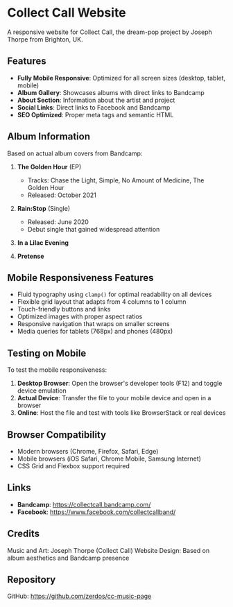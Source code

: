 # Collect Call Website

A responsive website for Collect Call, the dream-pop project by Joseph Thorpe from Brighton, UK.

## Features

- **Fully Mobile Responsive**: Optimized for all screen sizes (desktop, tablet, mobile)
- **Album Gallery**: Showcases albums with direct links to Bandcamp
- **About Section**: Information about the artist and project
- **Social Links**: Direct links to Facebook and Bandcamp
- **SEO Optimized**: Proper meta tags and semantic HTML

## Album Information

Based on actual album covers from Bandcamp:

1. **The Golden Hour** (EP)
   - Tracks: Chase the Light, Simple, No Amount of Medicine, The Golden Hour
   - Released: October 2021

2. **Rain:Stop** (Single)
   - Released: June 2020
   - Debut single that gained widespread attention

3. **In a Lilac Evening**

4. **Pretense**

## Mobile Responsiveness Features

- Fluid typography using `clamp()` for optimal readability on all devices
- Flexible grid layout that adapts from 4 columns to 1 column
- Touch-friendly buttons and links
- Optimized images with proper aspect ratios
- Responsive navigation that wraps on smaller screens
- Media queries for tablets (768px) and phones (480px)

## Testing on Mobile

To test the mobile responsiveness:

1. **Desktop Browser**: Open the browser's developer tools (F12) and toggle device emulation
2. **Actual Device**: Transfer the file to your mobile device and open in a browser
3. **Online**: Host the file and test with tools like BrowserStack or real devices

## Browser Compatibility

- Modern browsers (Chrome, Firefox, Safari, Edge)
- Mobile browsers (iOS Safari, Chrome Mobile, Samsung Internet)
- CSS Grid and Flexbox support required

## Links

- **Bandcamp**: https://collectcall.bandcamp.com/
- **Facebook**: https://www.facebook.com/collectcallband/

## Credits

Music and Art: Joseph Thorpe (Collect Call)
Website Design: Based on album aesthetics and Bandcamp presence

## Repository

GitHub: https://github.com/zerdos/cc-music-page
